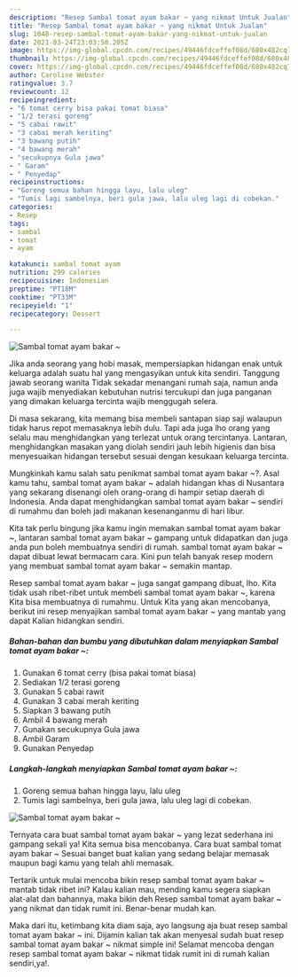 ```yaml
---
description: "Resep Sambal tomat ayam bakar ~ yang nikmat Untuk Jualan"
title: "Resep Sambal tomat ayam bakar ~ yang nikmat Untuk Jualan"
slug: 1048-resep-sambal-tomat-ayam-bakar-yang-nikmat-untuk-jualan
date: 2021-03-24T23:03:50.205Z
image: https://img-global.cpcdn.com/recipes/49446fdceffef08d/680x482cq70/sambal-tomat-ayam-bakar-foto-resep-utama.jpg
thumbnail: https://img-global.cpcdn.com/recipes/49446fdceffef08d/680x482cq70/sambal-tomat-ayam-bakar-foto-resep-utama.jpg
cover: https://img-global.cpcdn.com/recipes/49446fdceffef08d/680x482cq70/sambal-tomat-ayam-bakar-foto-resep-utama.jpg
author: Caroline Webster
ratingvalue: 3.7
reviewcount: 12
recipeingredient:
- "6 tomat cerry bisa pakai tomat biasa"
- "1/2 terasi goreng"
- "5 cabai rawit"
- "3 cabai merah keriting"
- "3 bawang putih"
- "4 bawang merah"
- "secukupnya Gula jawa"
- " Garam"
- " Penyedap"
recipeinstructions:
- "Goreng semua bahan hingga layu, lalu uleg"
- "Tumis lagi sambelnya, beri gula jawa, lalu uleg lagi di cobekan."
categories:
- Resep
tags:
- sambal
- tomat
- ayam

katakunci: sambal tomat ayam 
nutrition: 299 calories
recipecuisine: Indonesian
preptime: "PT18M"
cooktime: "PT33M"
recipeyield: "1"
recipecategory: Dessert

---
```



![Sambal tomat ayam bakar ~](https://img-global.cpcdn.com/recipes/49446fdceffef08d/680x482cq70/sambal-tomat-ayam-bakar-foto-resep-utama.jpg)

Jika anda seorang yang hobi masak, mempersiapkan hidangan enak untuk keluarga adalah suatu hal yang mengasyikan untuk kita sendiri. Tanggung jawab seorang  wanita Tidak sekadar menangani rumah saja, namun anda juga wajib menyediakan kebutuhan nutrisi tercukupi dan juga panganan yang dimakan keluarga tercinta wajib menggugah selera.

Di masa  sekarang, kita memang bisa membeli santapan siap saji walaupun tidak harus repot memasaknya lebih dulu. Tapi ada juga lho orang yang selalu mau menghidangkan yang terlezat untuk orang tercintanya. Lantaran, menghidangkan masakan yang diolah sendiri jauh lebih higienis dan bisa menyesuaikan hidangan tersebut sesuai dengan kesukaan keluarga tercinta. 



Mungkinkah kamu salah satu penikmat sambal tomat ayam bakar ~?. Asal kamu tahu, sambal tomat ayam bakar ~ adalah hidangan khas di Nusantara yang sekarang disenangi oleh orang-orang di hampir setiap daerah di Indonesia. Anda dapat menghidangkan sambal tomat ayam bakar ~ sendiri di rumahmu dan boleh jadi makanan kesenanganmu di hari libur.

Kita tak perlu bingung jika kamu ingin memakan sambal tomat ayam bakar ~, lantaran sambal tomat ayam bakar ~ gampang untuk didapatkan dan juga anda pun boleh membuatnya sendiri di rumah. sambal tomat ayam bakar ~ dapat dibuat lewat bermacam cara. Kini pun telah banyak resep modern yang membuat sambal tomat ayam bakar ~ semakin mantap.

Resep sambal tomat ayam bakar ~ juga sangat gampang dibuat, lho. Kita tidak usah ribet-ribet untuk membeli sambal tomat ayam bakar ~, karena Kita bisa membuatnya di rumahmu. Untuk Kita yang akan mencobanya, berikut ini resep menyajikan sambal tomat ayam bakar ~ yang mantab yang dapat Kalian hidangkan sendiri.

<!--inarticleads1-->

##### Bahan-bahan dan bumbu yang dibutuhkan dalam menyiapkan Sambal tomat ayam bakar ~:

1. Gunakan 6 tomat cerry (bisa pakai tomat biasa)
1. Sediakan 1/2 terasi goreng
1. Gunakan 5 cabai rawit
1. Gunakan 3 cabai merah keriting
1. Siapkan 3 bawang putih
1. Ambil 4 bawang merah
1. Gunakan secukupnya Gula jawa
1. Ambil  Garam
1. Gunakan  Penyedap




<!--inarticleads2-->

##### Langkah-langkah menyiapkan Sambal tomat ayam bakar ~:

1. Goreng semua bahan hingga layu, lalu uleg
1. Tumis lagi sambelnya, beri gula jawa, lalu uleg lagi di cobekan.
<img src="https://img-global.cpcdn.com/steps/756dbedb2c60357f/160x128cq70/sambal-tomat-ayam-bakar-langkah-memasak-2-foto.jpg" alt="Sambal tomat ayam bakar ~">



Ternyata cara buat sambal tomat ayam bakar ~ yang lezat sederhana ini gampang sekali ya! Kita semua bisa mencobanya. Cara buat sambal tomat ayam bakar ~ Sesuai banget buat kalian yang sedang belajar memasak maupun bagi kamu yang telah ahli memasak.

Tertarik untuk mulai mencoba bikin resep sambal tomat ayam bakar ~ mantab tidak ribet ini? Kalau kalian mau, mending kamu segera siapkan alat-alat dan bahannya, maka bikin deh Resep sambal tomat ayam bakar ~ yang nikmat dan tidak rumit ini. Benar-benar mudah kan. 

Maka dari itu, ketimbang kita diam saja, ayo langsung aja buat resep sambal tomat ayam bakar ~ ini. Dijamin kalian tak akan menyesal sudah buat resep sambal tomat ayam bakar ~ nikmat simple ini! Selamat mencoba dengan resep sambal tomat ayam bakar ~ nikmat tidak rumit ini di rumah kalian sendiri,ya!.

